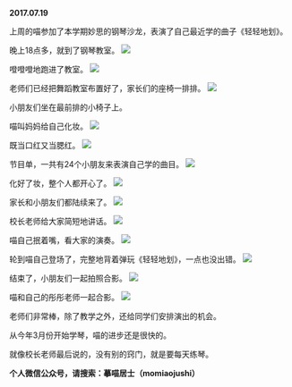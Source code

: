
          
**2017.07.19**

上周的喵参加了本学期妙思的钢琴沙龙，表演了自己最近学的曲子《轻轻地划》。

晚上18点多，就到了钢琴教室。
![](https://mmbiz.qlogo.cn/mmbiz_jpg/uDI3FLln00bNPriaF7rm6ubEFlPeghalqZMG9KlWlwvsrFtPURBVSJh6ZDxJquqKEjH114yibn18lsQiavKd3IRlA/0?wx_fmt=jpeg)


噔噔噔地跑进了教室。
![](https://mmbiz.qlogo.cn/mmbiz_jpg/uDI3FLln00bNPriaF7rm6ubEFlPeghalqcqre9Q62GQdDepgvuicF0dic4VYCXFNfTxhu9q6icCmKoOJKueNAq5lKA/0?wx_fmt=jpeg)


老师们已经把舞蹈教室布置好了，家长们的座椅一排排。
![](https://mmbiz.qlogo.cn/mmbiz_jpg/uDI3FLln00bNPriaF7rm6ubEFlPeghalqQUk08eQyHoJavsNTW13GPMicMEZKvgWzWHMVIH6DZAhVw01Wicc0HicTQ/0?wx_fmt=jpeg)


小朋友们坐在最前排的小椅子上。

喵叫妈妈给自己化妆。
![](https://mmbiz.qlogo.cn/mmbiz_jpg/uDI3FLln00bNPriaF7rm6ubEFlPeghalqbNnznf5mfs4RleEthgkibVaKHIiaNE7DYiaxyiaCh8XrfzVOiaWdrJgP8Fw/0?wx_fmt=jpeg)


既当口红又当腮红。
![](https://mmbiz.qlogo.cn/mmbiz_jpg/uDI3FLln00bNPriaF7rm6ubEFlPeghalqL7a9njeTNo4YNehN8l6VKp254sMn6a4tVxwLLLIKv5jQibILZ7K4YvA/0?wx_fmt=jpeg)


节目单，一共有24个小朋友来表演自己学的曲目。
![](https://mmbiz.qlogo.cn/mmbiz_jpg/uDI3FLln00bNPriaF7rm6ubEFlPeghalqHPjtGTa0wsQYibRj2dXEHvVcs2OZWyaaH5ib4mYCdEjCy8OxBQZ2SZ6g/0?wx_fmt=jpeg)


化好了妆，整个人都开心了。
![](https://mmbiz.qlogo.cn/mmbiz_jpg/uDI3FLln00bNPriaF7rm6ubEFlPeghalqvz1hfzBAAVBVFDWpB2uoBygByoZlBgsqX5nzsDCzhjsyV4Ffras47A/0?wx_fmt=jpeg)


家长和小朋友们都陆续来了。
![](https://mmbiz.qlogo.cn/mmbiz_jpg/uDI3FLln00bNPriaF7rm6ubEFlPeghalqNBThYJaLKvBKJkLXbMvqpAILTjBr3YTy3csg7DaoYbBH3GOsPDDYGA/0?wx_fmt=jpeg)


校长老师给大家简短地讲话。
![](https://mmbiz.qlogo.cn/mmbiz_jpg/uDI3FLln00bNPriaF7rm6ubEFlPeghalq7TKiacLOGVZ6KLyReZ8iauIvzibkudaoTib2GlcmColbwhCXF90NC483sQ/0?wx_fmt=jpeg)


喵自己抿着嘴，看大家的演奏。
![](https://mmbiz.qlogo.cn/mmbiz_jpg/uDI3FLln00bNPriaF7rm6ubEFlPeghalq8QjQsugmoEvRtLXibniaiaeEkrn5lMcQDegR0IYbupWKd0QtmNJPpgPWw/0?wx_fmt=jpeg)


轮到喵自己登场了，完整地背着弹玩《轻轻地划》，一点也没出错。
![](https://mmbiz.qlogo.cn/mmbiz_jpg/uDI3FLln00bNPriaF7rm6ubEFlPeghalqQ9jEcd3RicVT48nN4AnjluRafIGXc4LRRfGH8gbUiahnjBbYOSUEstjg/0?wx_fmt=jpeg)


结束了，小朋友们一起拍照合影。
![](https://mmbiz.qlogo.cn/mmbiz_jpg/uDI3FLln00bNPriaF7rm6ubEFlPeghalqqZ0Z1qHn3dbtvAuAKFDslLnR0YCjqAhk99e2KQBL0y4hMuAGlQthTw/0?wx_fmt=jpeg)


喵和自己的彤彤老师一起合影。
![](https://mmbiz.qlogo.cn/mmbiz_jpg/uDI3FLln00bNPriaF7rm6ubEFlPeghalqYPw3aZ6ZNKPUzsPiaPcMUdktsc7418O9ic6ZB6D3ROqgg2e8WDVN8WVg/0?wx_fmt=jpeg)


老师们非常棒，除了教学之外，还给同学们安排演出的机会。

从今年3月份开始学琴，喵的进步还是很快的。

就像校长老师最后说的，没有别的窍门，就是要每天练琴。


**个人微信公众号，请搜索：摹喵居士（momiaojushi）**

        